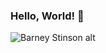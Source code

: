 ### Hello, World! :milky_way:
![Barney Stinson alt](https://media.giphy.com/media/vTxWtmX2b0oH6/giphy.gif)
